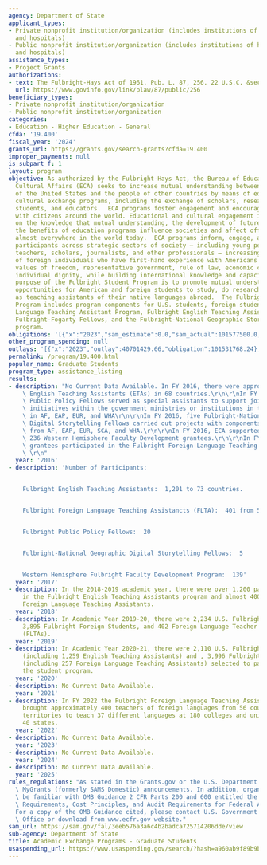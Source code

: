 ```yaml
---
agency: Department of State
applicant_types:
- Private nonprofit institution/organization (includes institutions of higher education
  and hospitals)
- Public nonprofit institution/organization (includes institutions of higher education
  and hospitals)
assistance_types:
- Project Grants
authorizations:
- text: The Fulbright-Hays Act of 1961. Pub. L. 87, 256. 22 U.S.C. &sect; 2451.
  url: https://www.govinfo.gov/link/plaw/87/public/256
beneficiary_types:
- Private nonprofit institution/organization
- Public nonprofit institution/organization
categories:
- Education - Higher Education - General
cfda: '19.400'
fiscal_year: '2024'
grants_url: https://grants.gov/search-grants?cfda=19.400
improper_payments: null
is_subpart_f: 1
layout: program
objective: As authorized by the Fulbright-Hays Act, the Bureau of Educational and
  Cultural Affairs (ECA) seeks to increase mutual understanding between the people
  of the United States and the people of other countries by means of educational and
  cultural exchange programs, including the exchange of scholars, researchers, professionals,
  students, and educators.  ECA programs foster engagement and encourage dialogue
  with citizens around the world. Educational and cultural engagement is premised
  on the knowledge that mutual understanding, the development of future leaders, and
  the benefits of education programs influence societies and affect official decision-making
  almost everywhere in the world today.  ECA programs inform, engage, and influence
  participants across strategic sectors of society – including young people, women,
  teachers, scholars, journalists, and other professionals – increasing the number
  of foreign individuals who have first-hand experience with Americans and with the
  values of freedom, representative government, rule of law, economic choice, and
  individual dignity, while building international knowledge and capacity among Americans.  The
  purpose of the Fulbright Student Program is to promote mutual understanding by providing
  opportunities for American and foreign students to study, do research, and/or serve
  as teaching assistants of their native languages abroad.  The Fulbright Student
  Program includes program components for U.S. students, foreign students, Foreign
  Language Teaching Assistant Program, Fulbright English Teaching Assistant Program,
  Fulbright-Fogarty Fellows, and the Fulbright-National Geographic Storytelling Fellowship
  program.
obligations: '[{"x":"2023","sam_estimate":0.0,"sam_actual":101577500.0,"usa_spending_actual":97619316.49},{"x":"2024","sam_estimate":0.0,"sam_actual":101577500.0,"usa_spending_actual":92162427.56},{"x":"2025","sam_estimate":0.0,"sam_actual":101577500.0,"usa_spending_actual":61632881.6}]'
other_program_spending: null
outlays: '[{"x":"2023","outlay":40701429.66,"obligation":101531768.24},{"x":"2024","outlay":0.0,"obligation":93191259.81},{"x":"2025","outlay":0.0,"obligation":61640165.0}]'
permalink: /program/19.400.html
popular_name: Graduate Students
program_type: assistance_listing
results:
- description: "No Current Data Available. In FY 2016, there were approximately 1,126\
    \ English Teaching Assistants (ETAs) in 68 countries.\r\n\r\nIn FY 2016, 19 Fulbright\
    \ Public Policy Fellows served as special assistants to support joint public policy\
    \ initiatives within the government ministries or institutions in ten countries\
    \ in AF, EAP, EUR, and WHA\r\n\r\nIn FY 2016, five Fulbright-National Geographic\
    \ Digital Storytelling Fellows carried out projects with components in countries\
    \ from AF, EAP, EUR, SCA, and WHA.\r\n\r\nIn FY 2016, ECA supported approximately\
    \ 236 Western Hemisphere Faculty Development grantees.\r\n\r\nIn FY 2016, 396\
    \ grantees participated in the Fulbright Foreign Language Teaching Assistant Program.\
    \ \r\n"
  year: '2016'
- description: 'Number of Participants:


    Fulbright English Teaching Assistants:  1,201 to 73 countries.


    Fulbright Foreign Language Teaching Assistancts (FLTA):  401 from 51 countries.


    Fulbright Public Policy Fellows:  20


    Fulbright-National Geographic Digital Storytelling Fellows:  5


    Western Hemisphere Fulbright Faculty Development Program:  139'
  year: '2017'
- description: In the 2018-2019 academic year, there were over 1,200 participants
    in the Fulbright English Teaching Assistants program and almost 400 Fulbright
    Foreign Language Teaching Assistants.
  year: '2018'
- description: In Academic Year 2019-20, there were 2,234 U.S. Fulbright Students,
    3,895 Fulbright Foreign Students, and 402 Foreign Language Teacher Assistants
    (FLTAs).
  year: '2019'
- description: In Academic Year 2020-21, there were 2,110 U.S. Fulbright Students
    (including 1,259 English Teaching Assistants) and , 3,996 Fulbright Foreign Students,
    (including 257 Foreign Language Teaching Assistants) selected to participate in
    the student program.
  year: '2020'
- description: No Current Data Available.
  year: '2021'
- description: In FY 2022 the Fulbright Foreign Language Teaching Assistant Program
    brought approximately 400 teachers of foreign languages from 56 countries and
    territories to teach 37 different languages at 180 colleges and universities in
    40 states.
  year: '2022'
- description: No Current Data Available.
  year: '2023'
- description: No Current Data Available.
  year: '2024'
- description: No Current Data Available.
  year: '2025'
rules_regulations: "As stated in the Grants.gov or the U.S. Department of State's\
  \ MyGrants (formerly SAMS Domestic) announcements. In addition, organizations should\
  \ be familiar with OMB Guidance 2 CFR Parts 200 and 600 entitled the Uniform Administrative\
  \ Requirements, Cost Principles, and Audit Requirements for Federal Awards.  \n\
  For a copy of the OMB Guidance cited, please contact U.S. Government Publishing\
  \ Office or download from www.ecfr.gov website."
sam_url: https://sam.gov/fal/3eeb576a3a6c4b2badca725714206dde/view
sub-agency: Department of State
title: Academic Exchange Programs - Graduate Students
usaspending_url: https://www.usaspending.gov/search/?hash=a960ab9f89b9b5ea7cb7fab771c63a96
---
```

